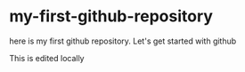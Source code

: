 # my-first-github-repository
here is my first github repository. Let's get started with github

This is edited locally
